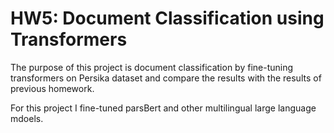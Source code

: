 # HW5: Document Classification using Transformers
The purpose of this project is document classification by fine-tuning transformers on Persika dataset and compare the results with the results of previous homework.

For this project I fine-tuned parsBert and other multilingual large language mdoels.
